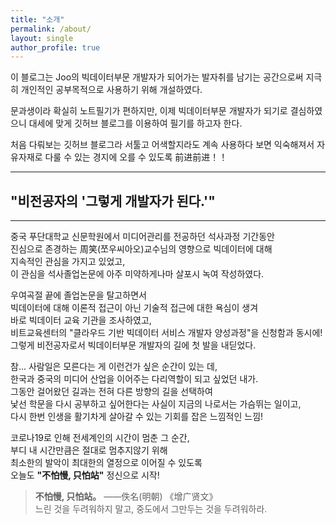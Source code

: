 ```yaml
---
title: "소개"
permalink: /about/
layout: single
author_profile: true
---
```


이 블로그는 Joo의 빅데이터부문 개발자가 되어가는 발자취를 남기는 공간으로써 지극히 개인적인
공부목적으로 사용하기 위해 개설하였다.


문과생이라 확실히 노트필기가 편하지만, 이제 빅데이터부문 개발자가 되기로 결심하였으니 
대세에 맞게 깃허브 블로그를 이용하여 필기를 하고자 한다.  


처음 다뤄보는 깃허브 블로그라 서툴고 어색할지라도 계속 사용하다 보면 익숙해져서 
자유자재로 다룰 수 있는 경지에 오를 수 있도록 前进前进！！ 

*****

## "비전공자의 '그렇게 개발자가 된다.'"
*****
중국 푸단대학교 신문학원에서 미디어관리를 전공하던 석사과정 기간동안  
진심으로 존경하는 周笑(쪼우씨아오)교수님의 영향으로 빅데이터에 대해  
지속적인 관심을 가지고 있었고,  
이 관심을 석사졸업논문에 아주 미약하게나마 살포시 녹여 작성하였다. 

우여곡절 끝에 졸업논문을 탈고하면서  
빅데이터에 대해 이론적 접근이 아닌 기술적 접근에 대한 욕심이 생겨  
바로 빅데이터 교육 기관을 조사하였고,  
비트교육센터의 "클라우드 기반 빅데이터 서비스 개발자 양성과정"을 신청함과 동시에!   
그렇게 비전공자로서 빅데이터부문 개발자의 길에 첫 발을 내딛었다. 

참... 사람일은 모른다는 게 이런건가 싶은 순간이 있는 데,  
한국과 중국의 미디어 산업을 이어주는 다리역할이 되고 싶었던 내가.  
그동안 걸어왔던 길과는 전혀 다른 방향의 길을 선택하여  
낯선 학문을 다시 공부하고 싶어한다는 사실이 지금의 나로서는 가슴뛰는 일이고,  
다시 한번 인생을 활기차게 살아갈 수 있는 기회를 잡은 느낌적인 느낌!


코로나19로 인해 전세계인의 시간이 멈춘 그 순간,  
부디 내 시간만큼은 절대로 멈추지않기 위해  
최소한의 발악이 최대한의 열정으로 이어질 수 있도록  
오늘도 **"不怕慢, 只怕站"**  정신으로 시작!


>**不怕慢, 只怕站。** ——佚名(明朝) 《增广贤文》  
느린 것을 두려워하지 말고, 중도에서 그만두는 것을 두려워하라.
